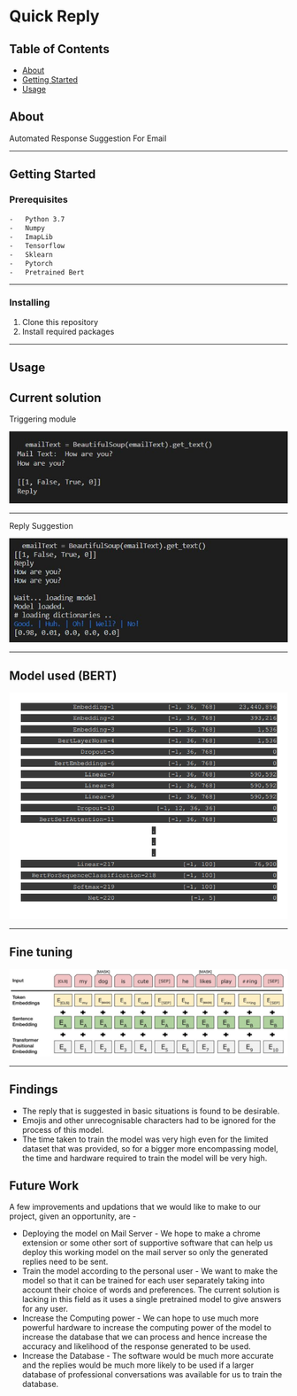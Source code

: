 # Quick Reply

## Table of Contents

-   [About](#about)
-   [Getting Started](#getting_started)
-   [Usage](#usage)

## About <a name = "about"></a>

Automated Response Suggestion For Email

---

## Getting Started <a name = "getting_started"></a>

### Prerequisites

```
-   Python 3.7
-   Numpy
-   ImapLib
-   Tensorflow
-   Sklearn
-   Pytorch
-   Pretrained Bert
```

---

### Installing

1. Clone this repository
2. Install required packages

---

## **Usage <a name = "usage"></a>**

## Current solution

Triggering module

<img src='img/trigger.png'>

---

Reply Suggestion

<img src='img/reply.png'>

---

## Model used (BERT)

<img src='img/bert.png'>

---

## Fine tuning

<img src='img/finetune.png'>

---

## Findings

-   The reply that is suggested in basic situations is found to be desirable.
-   Emojis and other unrecognisable characters had to be ignored for the process of this model.
-   The time taken to train the model was very high even for the limited dataset that was
    provided, so for a bigger more encompassing model, the time and hardware required to train
    the model will be very high.

## Future Work

A few improvements and updations that we would like to make to our project, given an opportunity,
are -

-   Deploying the model on Mail Server - We hope to make a chrome extension or some other
    sort of supportive software that can help us deploy this working model on the mail server so
    only the generated replies need to be sent.
-   Train the model according to the personal user - We want to make the model so that it can
    be trained for each user separately taking into account their choice of words and preferences.
    The current solution is lacking in this field as it uses a single pretrained model to give
    answers for any user.
-   Increase the Computing power - We can hope to use much more powerful hardware to
    increase the computing power of the model to increase the database that we can process and
    hence increase the accuracy and likelihood of the response generated to be used.
-   Increase the Database - The software would be much more accurate and the replies would be
    much more likely to be used if a larger database of professional conversations was available
    for us to train the database.
